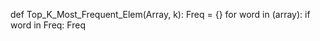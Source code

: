 def Top_K_Most_Frequent_Elem(Array, k):
    Freq = {}
    for word in (array):
        if word in Freq:
            Freq
